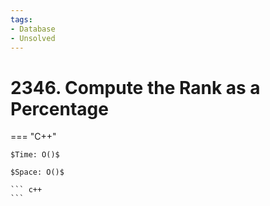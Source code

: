 ```yaml
---
tags:
- Database
- Unsolved
---
```



# 2346. Compute the Rank as a Percentage

=== "C++"

    $Time: O()$

    $Space: O()$

    ``` c++
    ```